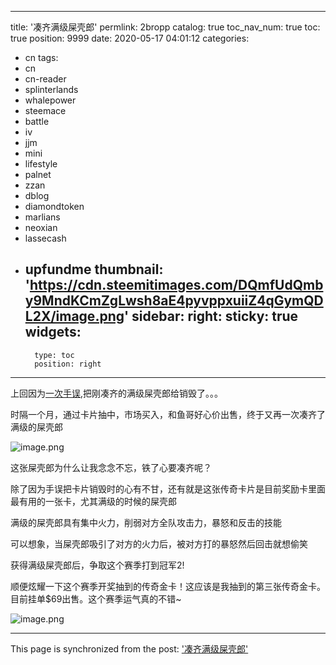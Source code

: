 
---
title: '凑齐满级屎壳郎'
permlink: 2bropp
catalog: true
toc_nav_num: true
toc: true
position: 9999
date: 2020-05-17 04:01:12
categories:
- cn
tags:
- cn
- cn-reader
- splinterlands
- whalepower
- steemace
- battle
- iv
- jjm
- mini
- lifestyle
- palnet
- zzan
- dblog
- diamondtoken
- marlians
- neoxian
- lassecash
- upfundme
thumbnail: 'https://cdn.steemitimages.com/DQmfUdQmby9MndKCmZgLwsh8aE4pyvppxuiiZ4qGymQDL2X/image.png'
sidebar:
    right:
        sticky: true
widgets:
    -
        type: toc
        position: right
---


上回因为[一次手误](https://steem.buzz/hive-180932/@ericet/6q6z84),把刚凑齐的满级屎壳郎给销毁了。。。

时隔一个月，通过卡片抽中，市场买入，和鱼哥好心价出售，终于又再一次凑齐了满级的屎壳郎


![image.png](https://cdn.steemitimages.com/DQmfUdQmby9MndKCmZgLwsh8aE4pyvppxuiiZ4qGymQDL2X/image.png)


这张屎壳郎为什么让我念念不忘，铁了心要凑齐呢？

除了因为手误把卡片销毁时的心有不甘，还有就是这张传奇卡片是目前奖励卡里面最有用的一张卡，尤其满级的时候的屎壳郎

满级的屎壳郎具有集中火力，削弱对方全队攻击力，暴怒和反击的技能

可以想象，当屎壳郎吸引了对方的火力后，被对方打的暴怒然后回击就想偷笑

获得满级屎壳郎后，争取这个赛季打到冠军2!

顺便炫耀一下这个赛季开奖抽到的传奇金卡！这应该是我抽到的第三张传奇金卡。目前挂单$69出售。这个赛季运气真的不错~

![image.png](https://cdn.steemitimages.com/DQmY8jKw4pNYeeVW4LpwjY3tsFzEaYcK2n9R3ppk2E3Hp9M/image.png)

- - -

This page is synchronized from the post: ['凑齐满级屎壳郎'](https://steemit.com/@ericet/2bropp)
